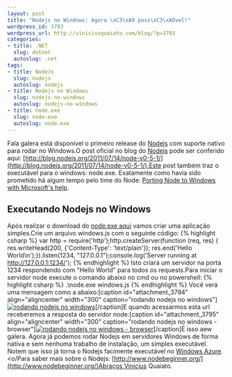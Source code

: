 ```yaml
--- 
layout: post
title: "Nodejs no Windows: Agora \xC3\xA9 poss\xC3\xADvel!"
wordpress_id: 3793
wordpress_url: http://viniciusquaiato.com/blog/?p=3793
categories: 
- title: .NET
  slug: dotnet
  autoslug: .net
tags: 
- title: NodeJs
  slug: nodejs
  autoslug: nodejs
- title: Nodejs no Windows
  slug: nodejs-no-windows
  autoslug: nodejs-no-windows
- title: node.exe
  slug: node-exe
  autoslug: node.exe
---
```

Fala galera está disponível o primeiro release do [Nodejs](http://nodejs.org/) com suporte nativo para rodar no Windows.O post oficial no blog do [Nodejs](http://blog.nodejs.org/) pode ser conferido aqui: [http://blog.nodejs.org/2011/07/14/node-v0-5-1/](http://blog.nodejs.org/2011/07/14/node-v0-5-1/).Este post também traz o executável para o windows: node.exe. Exatamente como havia sido prometido há algum tempo pelo time do Node: [Porting Node to Windows with Microsoft's help](http://blog.nodejs.org/2011/06/23/porting-node-to-windows-with-microsoft%e2%80%99s-help/).

## Executando Nodejs no Windows
Após realizar o download do [node.exe aqui](http://nodejs.org/dist/v0.5.1/node.exe) vamos criar uma aplicação simples.Crie um arquivo windows.js com o seguinte código:
{% highlight csharp %}
var http = require('http');http.createServer(function (req, res) {  res.writeHead(200, {'Content-Type': 'text/plain'});  res.end('Hello World\n');}).listen(1234, "127.0.0.1");console.log('Server running at http://127.0.0.1:1234/');
{% endhighlight %}
Isto criará um servidor na porta 1234 respondendo com "Hello World" para todos os requests.Para iniciar o servidor node execute o comando abaixo no cmd ou no powershell:
{% highlight csharp %}
.\node.exe windows.js
{% endhighlight %}
Você verá uma mensagem como a abaixo:[caption id="attachment_3794" align="aligncenter" width="300" caption="rodando nodejs no windows"][![rodando nodejs no windows](http://viniciusquaiato.com/blog/wp-content/uploads/2011/07/rodando-nodejs-no-windows-300x108.png "rodando nodejs no windows")](http://viniciusquaiato.com/blog/wp-content/uploads/2011/07/rodando-nodejs-no-windows.png)[/caption]E quando acessarmos esta url receberemos a resposta do servidor node:[caption id="attachment_3795" align="aligncenter" width="300" caption="rodando nodejs no windows - browser"][![rodando nodejs no windows - browser](http://viniciusquaiato.com/blog/wp-content/uploads/2011/07/rodando-nodejs-no-windows-browser-300x138.png "rodando nodejs no windows - browser")](http://viniciusquaiato.com/blog/wp-content/uploads/2011/07/rodando-nodejs-no-windows-browser.png)[/caption]É isso aew galera. Agora já podemos rodar Nodejs em servidores Windows de forma nativa e sem nenhuma trabalho de instalação, um simples executável. Notem que isso já torna o Nodejs facimente executável no [Windows Azure](http://viniciusquaiato.com/blog/tag/windows-azure/). <o/Para saber mais sobre o Nodejs: [http://www.nodebeginner.org/](http://www.nodebeginner.org/)Abraços,Vinicius Quaiato.
